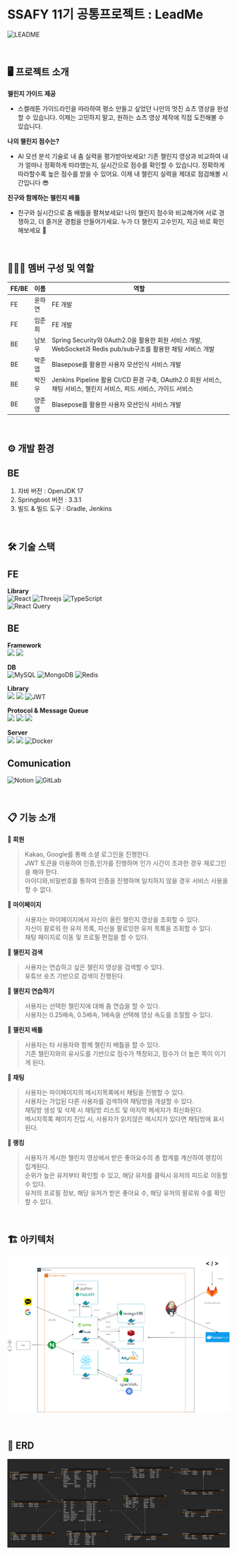 # SSAFY 11기 공통프로젝트 : LeadMe
![LEADME](https://github.com/user-attachments/assets/f247c738-a64c-4c30-a4b5-462b796dfb26)


<br/>

## 🖥️ 프로젝트 소개

**챌린지 가이드 제공**
+ 스켈레톤 가이드라인을 따라하여 평소 만들고 싶었던 나만의 멋진 쇼츠 영상을 완성할 수 있습니다. 이제는 고민하지 말고, 원하는 쇼츠 영상 제작에 직접 도전해볼 수 있습니다.

**나의 챌린지 점수는?**
+ AI 모션 분석 기술로 내 춤 실력을 평가받아보세요! 기존 챌린지 영상과 비교하여 내가 얼마나 정확하게 따라했는지, 실시간으로 점수를 확인할 수 있습니다. 정확하게 따라할수록 높은 점수를 받을 수 있어요. 이제 내 챌린지 실력을 제대로 점검해볼 시간입니다 😎

**친구와 함께하는 챌린지 배틀**
+ 친구와 실시간으로 춤 배틀을 펼쳐보세요! 나의 챌린지 점수와 비교해가며 서로 경쟁하고, 더 즐거운 경험을 만들어가세요. 누가 더 챌린지 고수인지, 지금 바로 확인해보세요 💃

<br/>

## 🧑‍🤝‍🧑 멤버 구성 및 역할

|FE/BE|이름|역할|
|---|---|-------|
|FE|윤하연|FE 개발|
|FE|임준희|FE 개발|
|BE|남보우|Spring Security와 0Auth2.0을 활용한 회원 서비스 개발, WebSocket과 Redis pub/sub구조를 활용한 채팅 서비스 개발|
|BE|박준엽|Blasepose를 활용한 사용자 모션인식 서비스 개발|
|BE|박진우|Jenkins Pipeline 활용 CI/CD 환경 구축, OAuth2.0 회원 서비스, 채팅 서비스, 챌린지 서비스, 피드 서비스, 가이드 서비스|
|BE|양준영|Blasepose를 활용한 사용자 모션인식 서비스 개발|

<br/>

## ⚙️ 개발 환경

BE
---
1. 자바 버전 : OpenJDK 17
2. Springboot 버전 : 3.3.1
3. 빌드 & 빌드 도구 : Gradle, Jenkins

<br/>

## 🛠️ 기술 스택

FE
---


**Library**
<br/>
![React](https://img.shields.io/badge/react-%2320232a.svg?style=for-the-badge&logo=react&logoColor=%2361DAFB)
![Threejs](https://img.shields.io/badge/threejs-black?style=for-the-badge&logo=three.js&logoColor=white)
![TypeScript](https://img.shields.io/badge/typescript-%23007ACC.svg?style=for-the-badge&logo=typescript&logoColor=white)
<br/>
![React Query](https://img.shields.io/badge/-React%20Query-FF4154?style=for-the-badge&logo=react%20query&logoColor=white)

BE
---

**Framework**
<br/>
<img src="https://img.shields.io/badge/springboot-6DB33F?style=for-the-badge&logo=springboot&logoColor=white">
<img src="https://img.shields.io/badge/Spring Security-6DB33F?style=for-the-badge&logo=Spring Security&logoColor=white">

**DB**
<br/>
![MySQL](https://img.shields.io/badge/mysql-4479A1.svg?style=for-the-badge&logo=mysql&logoColor=white)
![MongoDB](https://img.shields.io/badge/MongoDB-%234ea94b.svg?style=for-the-badge&logo=mongodb&logoColor=white)
![Redis](https://img.shields.io/badge/redis-%23DD0031.svg?style=for-the-badge&logo=redis&logoColor=white)

**Library**
<br/>
<img src="https://img.shields.io/badge/spring data jpa-6DB33F?style=for-the-badge&logo=spring&logoColor=white">
<img src="https://img.shields.io/badge/QueryDSL-0078C0?style=for-the-badge&logo=quora&logoColor=white">
![JWT](https://img.shields.io/badge/JWT-black?style=for-the-badge&logo=JSON%20web%20tokens)


**Protocol & Message Queue**
<br/>
<img src="https://img.shields.io/badge/WebSocket-010101?style=for-the-badge&logo=socket.io&logoColor=white">
<img src="https://img.shields.io/badge/Stomp-008CDD?style=for-the-badge&logo=stripe&logoColor=white">
<img src="https://img.shields.io/badge/Redis PUB/SUB-FF4438?style=for-the-badge&logo=redis&logoColor=white">


**Server**
<br/>
<img src="https://img.shields.io/badge/AWS EC2-FF9900?style=for-the-badge&logo=amazon ec2&logoColor=white">
<img src="https://img.shields.io/badge/AWS S3-569A31?style=for-the-badge&logo=amazon s3&logoColor=white">
![Docker](https://img.shields.io/badge/docker-%230db7ed.svg?style=for-the-badge&logo=docker&logoColor=white)


Comunication
---
![Notion](https://img.shields.io/badge/Notion-%23000000.svg?style=for-the-badge&logo=notion&logoColor=white)
![GitLab](https://img.shields.io/badge/gitlab-%23181717.svg?style=for-the-badge&logo=gitlab&logoColor=white)



<br/>

## 📋 기능 소개

**📌 회원**

> Kakao, Google를 통해 소셜 로그인을 진행한다. <br>
> JWT 토큰을 이용하여 인증,인가를 진행하며 인가 시간이 초과한 경우 재로그인을 해야 한다.<br>
> 아이디와,비밀번호를 통하여 인증을 진행하며 일치하지 않을 경우 서비스 사용을 할 수 없다.<br>

**📌 마이페이지**

> 사용자는 마이페이지에서 자신이 올린 챌린지 영상을 조회할 수 있다. <br>
> 자신이 팔로워 한 유저 목록, 자신을 팔로잉한 유저 목록을 조회할 수 있다. <br>
> 채팅 페이지로 이동 및 프로필 편집을 할 수 있다. <br>

**📌 챌린지 검색**

> 사용자는 연습하고 싶은 챌린지 영상을 검색할 수 있다. <br>
> 유튜브 숏츠 기반으로 검색이 진행된다. <br>

**📌 챌린지 연습하기**

> 사용자는 선택한 챌린지에 대해 춤 연습을 할 수 있다. <br>
> 사용자는 0.25배속, 0.5배속, 1배속을 선택해 영상 속도를 조절할 수 있다. <br>

**📌 챌린지 배틀**

> 사용자는 타 사용자와 함께 챌린지 배틀을 할 수 있다. <br>
> 기존 챌린지와의 유사도를 기반으로 점수가 책정되고, 점수가 더 높은 쪽이 이기게 된다. <br>

**📌 채팅**

> 사용자는 마이페이지의 메시지목록에서 채팅을 진행할 수 있다.<br>
> 사용자는 가입된 다른 사용자를 검색하여 채팅방을 개설할 수 있다.<br>
> 채팅방 생성 및 삭제 시 채팅방 리스트 및 마지막 메세지가 최신화된다.<br>
> 메시지목록 페이지 진입 시, 사용자가 읽지않은 메시지가 있다면 채팅방에 표시된다.<br>

**📌 랭킹**

> 사용자가 게시한 챌린지 영상에서 받은 좋아요수의 총 합계를 계산하여 랭킹이 집계된다. <br>
> 순위가 높은 유저부터 확인할 수 있고, 해당 유저를 클릭시 유저의 피드로 이동할 수 있다. <br>
> 유저의 프로필 정보, 해당 유저가 받은 좋아요 수, 해당 유저의 팔로워 수를 확인할 수 있다. <br>


<br/>

## 🏗 아키텍처

![아키텍처](./architecture_leadme.png)


<br/>

## 📐 ERD

![ERD](./image.png)



